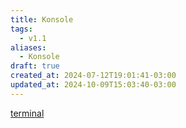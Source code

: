 ```yaml
---
title: Konsole
tags:
  - v1.1
aliases:
  - Konsole
draft: true
created_at: 2024-07-12T19:01:41-03:00
updated_at: 2024-10-09T15:03:40-03:00
---
```


[terminal](../../../../atomos/2024/07/26/Emulador_de_terminal.md)